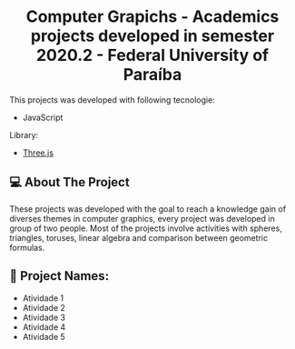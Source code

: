 <h1 align="center"> Computer Grapichs - Academics projects developed in semester 2020.2 - Federal University of Paraíba </h1>

<p>This projects was developed with following tecnologie: </p>
<ul>
  <li>JavaScript</li>
</ul>

<p>Library: </p>
<ul>
  <li><a href="https://threejs.org/">Three.js</a></li>
</ul>

<h2>💻 About The Project</h2>
<p>These projects was developed with the goal to reach a knowledge gain of diverses themes in computer graphics, every project was developed in group of two people. Most of the projects involve activities with spheres, triangles, toruses, linear algebra and comparison between geometric formulas.</p>

<h2>📝 Project Names:</h2>
<ul>
  <li>
    Atividade 1
  </li>
  <li>
    Atividade 2
  </li>
  <li>
    Atividade 3
  </li>
  <li>
    Atividade 4
  </li>
  <li>
    Atividade 5
  </li>
</ul>
